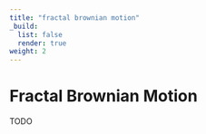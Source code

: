 ```yaml
---
title: "fractal brownian motion"
_build:
  list: false
  render: true
weight: 2
---
```


# Fractal Brownian Motion

TODO